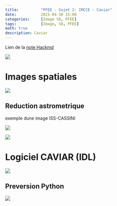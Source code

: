 ```yaml
---
title:          "PFEE - Sujet 2: IMCCE - Caviar"
date:           2021-04-30 15:00
categories:     [Image S8, PFEE]
tags:           [Image, S8, PFEE]
math: true
description: Caviar
---
```

Lien de la [note Hackmd](https://hackmd.io/@lemasymasa/HJFWetKDO)

![](https://i.imgur.com/kyPvd9j.png)

# Images spatiales
![](https://i.imgur.com/jFnxJOs.png)

## Reduction astrometrique
exemple dune image ISS-CASSINI

![](https://i.imgur.com/e5N9f8Y.png)

![](https://i.imgur.com/81j5hEq.png)

# Logiciel CAVIAR (IDL)

![](https://i.imgur.com/Ro51rZS.png)

## Preversion Python
![](https://i.imgur.com/364ajou.png)